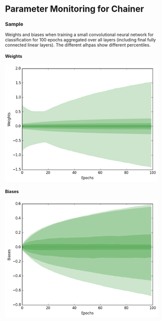 # Parameter Monitoring for Chainer

### Sample

Weights and biases when training a small convolutional neural network for classification for 100 epochs aggregated over all layers (including final fully connected linear layers). The different alhpas show different percentiles.

#### Weights

<img src="./samples/weights.png" width="512px;"/>

#### Biases

<img src="./samples/biases.png" width="512px;"/>
